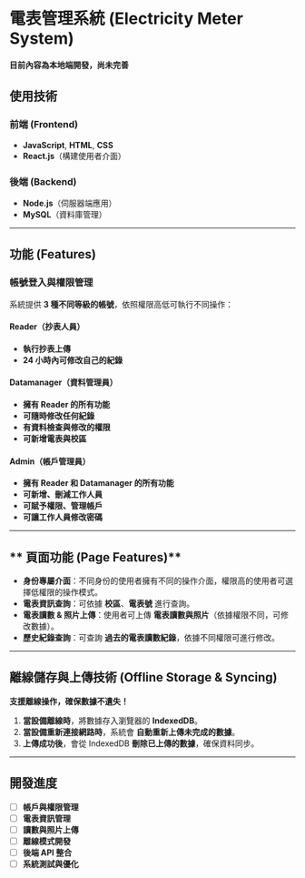 # **電表管理系統 (Electricity Meter System)**  
**目前內容為本地端開發，尚未完善**  

## **使用技術**
### **前端 (Frontend)**
- **JavaScript**, **HTML**, **CSS**
- **React.js**（構建使用者介面）

### **後端 (Backend)**
- **Node.js**（伺服器端應用）
- **MySQL**（資料庫管理）

---

## **功能 (Features)**  

### **帳號登入與權限管理**
系統提供 **3 種不同等級的帳號**，依照權限高低可執行不同操作：

#### **Reader（抄表人員）**
- **執行抄表上傳**
- **24 小時內可修改自己的紀錄**

#### **Datamanager（資料管理員）**
- **擁有 Reader 的所有功能**
- **可隨時修改任何紀錄**
- **有資料檢查與修改的權限**
- **可新增電表與校區**

#### **Admin（帳戶管理員）**
- **擁有 Reader 和 Datamanager 的所有功能**
- **可新增、刪減工作人員**
- **可賦予權限、管理帳戶**
- **可讓工作人員修改密碼**

---

## ** 頁面功能 (Page Features)**
- **身份專屬介面**：不同身份的使用者擁有不同的操作介面，權限高的使用者可選擇低權限的操作模式。
- **電表資訊查詢**：可依據 **校區**、**電表號** 進行查詢。
- **電表讀數 & 照片上傳**：使用者可上傳 **電表讀數與照片**（依據權限不同，可修改數據）。
- **歷史紀錄查詢**：可查詢 **過去的電表讀數紀錄**，依據不同權限可進行修改。

---

## **離線儲存與上傳技術 (Offline Storage & Syncing)**
**支援離線操作，確保數據不遺失！**

1. **當設備離線時**，將數據存入瀏覽器的 **IndexedDB**。
2. **當設備重新連接網路時**，系統會 **自動重新上傳未完成的數據**。
3. **上傳成功後**，會從 IndexedDB **刪除已上傳的數據**，確保資料同步。

---

## **開發進度**
- [ ] **帳戶與權限管理**
- [ ] **電表資訊管理**
- [ ] **讀數與照片上傳**
- [ ] **離線模式開發**
- [ ] **後端 API 整合**
- [ ] **系統測試與優化**
